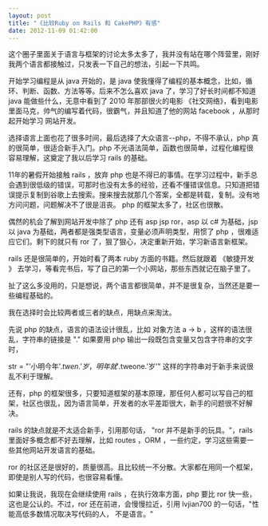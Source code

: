 ```yaml
---
layout: post
title: "《比较Ruby on Rails 和 CakePHP》有感"
date: 2012-11-09 01:42:00
---
```


这个圈子里面关于语言与框架的讨论太多太多了，我并没有站在哪个阵营里，刚好我两个语言都接触过，只发表一下自己的想法，引起一下共鸣。

开始学习编程是从 java 开始的，是 java 使我懂得了编程的基本概念，比如，循环、判断、函数、方法等等。后来不怎么喜欢 java 了，学习了好长时间都不知道 java 能做些什么，无意中看到了 2010 年那部很火的电影 《社交网络》，看到电影里面马克，帅气的编写着代码，很霸气，并且知道了他的网站 facebook ，从那时起开始学习 网站开发。

选择语言上面也花了很多时间，最后选择了大众语言--php，不得不承认，php 真的很简单，很适合新手入门。php 不光语法简单，函数也很简单，过程化编程很容易理解，这奠定了我以后学习 rails 的基础。

11年的暑假开始接触 rails ，放弃 php 也是不得已的事情。在学习过程中，新手总会遇到很低级的错误，可那时也没有太多的经验，还看不懂错误信息。只知道把错误提示复制到谷歌上去搜索。搜来搜去就那几个答案，全都是转载，复制。没有地方问问题，问题解决不了很是沮丧。 php 的框架太多了，社区也很散。

偶然的机会了解到网站开发中除了 php 还有 asp jsp ror，asp 以 c# 为基础，jsp 以 java 为基础，两者都是强类型语言，变量必须声明类型，用惯了 php ，很难适应它们。剩下的就只有 ror 了，狠了狠心，决定重新开始，学习新语言新框架。

rails 还是很简单的，开始时看了两本 ruby 方面的书籍。然后就跟着 《敏捷开发 》 去学习，等看完书后，写了自己的第一个小网站，那些东西就记在脑子里了。

扯了这么多没用的，只是想说，两个语言都很简单，并不是很复杂，当然还是要一些编程基础的。

我在选择时会比较两者或三者的缺点，用缺点来淘汰。

先说 php 的缺点，语言的语法设计很乱，比如 对象方法 a -> b ，这样的语法很乱，字符串的链接是 "." 如果要用 php 输出一段既包含变量又包含字符串的文字时， 

str = "'小明今年'.$twen.'岁，明年就'.$tweone.'岁'"
这样的字符串对于新手来说很乱不利于理解。

还有，php 的框架很多，只要知道框架的基本原理，那任何人都可以写自己的框架，社区也很乱，因为语言简单，开发者的水平差距很大，新手的问题很不好解决。

rails 的缺点就是不太适合新手，引用那句话， "ror 并不是新手的玩具。"，rails 里面好多概念都不好去理解，比如 routes ，ORM ，一些约定，学习这些需要一些其他网站开发语言的基础。

ror 的社区还是很好的，质量很高。且比较统一不分散。大家都在用同一个框架，即使是别人写的代码，也很容易看懂。

如果让我说，我现在会继续使用 rails ，在执行效率方面，php 要比 ror 快一些，这也是公认的。不过，ror 还在前进，会慢慢拉近，引用 lvjian700 的一句话，"性能高低多数情况取决写代码的人， 不是语言。"

